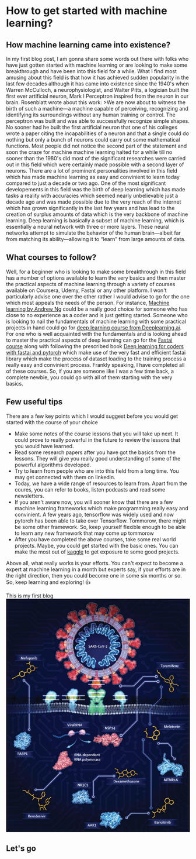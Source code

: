 # How to get started with machine learning?
## How machine learning came into existence?
In my first blog post, I am gonna share some words out there with folks who have just gotten started with machine learning or are looking to make some breakthrough and have been 
into this field for a while. What I find most amusing about this field is that how it has achieved sudden popularity in the last few decades although it has came into existence 
since the 1940's when Warren McCulloch, a neurophysiologist, and Walter Pitts, a logician built the first ever artificial neuron, Mark I Perceptron inspired from the neuron in our 
brain. Rosenblatt wrote about this work: >We are now about to witness the birth of such a machine—a machine capable of perceiving, recognizing and identifying its surroundings 
without any human training or control.
The perceptron was built and was able to successfully recognize simple shapes. No sooner had he built the first artificial neuron that one 
of his colleges wrote a paper citing the incapabilities of a neuron and that a single could do nothing but only a bunch of neurons could carry out some mathematical functions. Most 
people did not notice the second part of the statement and soon the craze for machine machine learning halted for a while till no sooner than the 1980's did most of the 
significant researches were carried out in this field which were certainly made possible with a second layer of neurons. There are a lot of prominent personalities involved in 
this field which has made machine learning as easy and convinient to learn today compared to just a decade or two ago. One of the most significant developements in this field was 
the birth of deep learning which has made tasks a reality with accuracies which seemed nearly unbelievable just a decade ago and was made possible due to the very reach of the 
internet which has grown significantly in the last few years and has lead to the creation of surplus amounts of data which is the very backbone of machine learning. Deep learning is basically 
a subset of machine learning, which is essentially a neural network with three or more layers. These neural networks attempt to simulate the behavior of the human brain—albeit far 
from matching its ability—allowing it to “learn” from large amounts of data. 
## What courses to follow?
Well, for a beginner who is looking to make some breakthrough in this field has a number of options available to learn the very basics and then master the practical aspects of 
machine learning through a variety of courses available on Coursera, Udemy, Fastai or any other platform. I won't particularly advise one over the other rather I would advise to 
go for the one which most appeals the needs of the person. For instance, [Machine learning by Andrew Ng](https://www.coursera.org/learn/machine-learning) could be a really good choice for someone who has close to no experience as 
a coder and is just getting started. Someone who is looking to nail the fundamentals of machine learning with some practical projects in hand could go for [deep learning course 
from Deeplearning.ai](https://www.coursera.org/specializations/deep-learning?=&page=1). For one who is well acquainted with the fundamentals and is looking ahead to master the practical aspects of deep learning can go for the [Fastai course](https://course.fast.ai/) along 
with following the prescribed book [Deep learning for coders with fastai and pytorch](https://www.amazon.in/Deep-Learning-Coders-fastai-PyTorch/dp/1492045527/ref=asc_df_1492045527/?tag=googleshopdes-21&linkCode=df0&hvadid=396988721232&hvpos=&hvnetw=g&hvrand=11434087357020431143&hvpone=&hvptwo=&hvqmt=&hvdev=c&hvdvcmdl=&hvlocint=&hvlocphy=21336&hvtargid=pla-917301026067&psc=1&ext_vrnc=hi) which make use of the very fast and efficient fastai library which make the process of dataset 
loading to the training process a really easy and convinient process. Frankly speaking, I have completed all of these courses. So, if you are someone like I was a few time back, 
a complete newbie,
you could go with all of them starting with the very basics. 
## Few useful tips
There are a few key points which I would suggest before you would get started with the course of your choice
- Make some notes of the course lessons that you will take up next. It could prove to really powerful in the future to review the lessons that you would have learned.
- Read some research papers after you have got the basics from the lessons. They will give you really good understanding of some of the powerful algorithms developed.
- Try to learn from people who are into this field from a long time. You may get connected with them on linkedin.
- Today, we have a wide range of resources to learn from. Apart from the coures, you can refer to books, listen podcasts and read some newsletters.
- If you aren't aware now, you will sooner know that there are a few machine learning frameworks which make programming really easy and convinient. A few years ago, tensorflow was widely used and now pytorch has been able to take over Tensorflow. Tommorow, there might be some other framework. So, keep yourself flexible enough to be able to learn any new framework that may come up tommorow 
- After you have completed the above courses, take some real world projects. Maybe, you could get started with the basic ones. You can make the most out of [kaggle](https://www.kaggle.com/) to get exposure to some good projects.

Above all, what really works is your efforts. You can't expect to become a expert at machine learning in a month but experts say, if your efforts are in the right direction, then you could become one in some six months or so. So, keep learning and exploring! :+1:







This is my first blog
![Image description](images/gr1.jpg)
## Let's go
